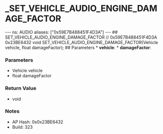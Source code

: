 # _SET_VEHICLE_AUDIO_ENGINE_DAMAGE_FACTOR

--- ns: AUDIO aliases: ["0x59E7B488451F4D3A"] --- ## SET_VEHICLE_AUDIO_ENGINE_DAMAGE_FACTOR  // 0x59E7B488451F4D3A 0x23BE6432 void SET_VEHICLE_AUDIO_ENGINE_DAMAGE_FACTOR(Vehicle vehicle, float damageFactor);   ## Parameters * **vehicle**: * **damageFactor**:

### Parameters
* Vehicle vehicle
* float damageFactor

### Return Value
* void

### Notes
* AP Hash: 0x0x23BE6432
* Build: 323

